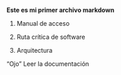 **Este es mi primer archivo markdown**

1.  Manual de acceso
    
2.  Ruta crítica de software
    
3.  Arquitectura
    

“Ojo” Leer la documentación